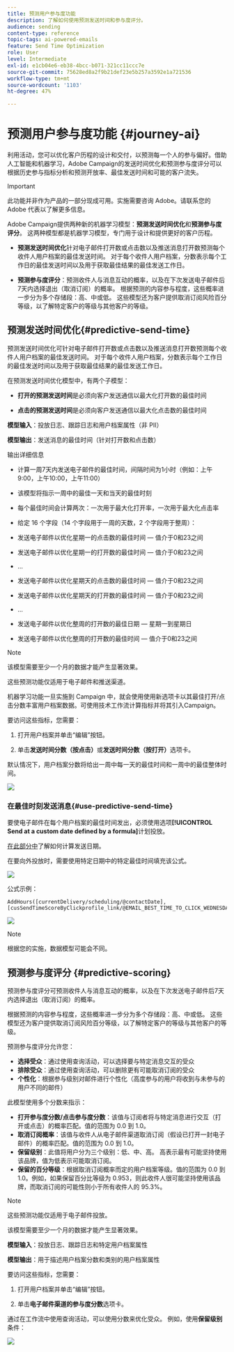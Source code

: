 ```yaml
---
title: 预测用户参与度功能
description: 了解如何使用预测发送时间和参与度评分。
audience: sending
content-type: reference
topic-tags: ai-powered-emails
feature: Send Time Optimization
role: User
level: Intermediate
exl-id: e1cb04e6-eb38-4bcc-b071-321cc11ccc7e
source-git-commit: 75628ed8a2f9b21def23e5b257a3592e1a721536
workflow-type: tm+mt
source-wordcount: '1103'
ht-degree: 47%

---
```


# 预测用户参与度功能 {#journey-ai}

利用活动，您可以优化客户历程的设计和交付，以预测每一个人的参与偏好。借助人工智能和机器学习，Adobe Campaign的发送时间优化和预测参与度评分可以根据历史参与指标分析和预测开放率、最佳发送时间和可能的客户流失。

>[!IMPORTANT]
>
>此功能并非作为产品的一部分现成可用。实施需要咨询 Adobe。请联系您的 Adobe 代表以了解更多信息。

Adobe Campaign提供两种新的机器学习模型：**预测发送时间优化**&#x200B;和&#x200B;**预测参与度评分**。 这两种模型都是机器学习模型，专门用于设计和提供更好的客户历程。

* **预测发送时间优化**&#x200B;针对电子邮件打开数或点击数以及推送消息打开数预测每个收件人用户档案的最佳发送时间。 对于每个收件人用户档案，分数表示每个工作日的最佳发送时间以及用于获取最佳结果的最佳发送工作日。

* **预测参与度评分**：预测收件人与消息互动的概率，以及在下次发送电子邮件后7天内选择退出（取消订阅）的概率。 根据预测的内容参与程度，这些概率进一步分为多个存储段：高、中或低。 这些模型还为客户提供取消订阅风险百分等级，以了解特定客户的等级与其他客户的等级。

## 预测发送时间优化{#predictive-send-time}

预测发送时间优化可针对电子邮件打开数或点击数以及推送消息打开数预测每个收件人用户档案的最佳发送时间。 对于每个收件人用户档案，分数表示每个工作日的最佳发送时间以及用于获取最佳结果的最佳发送工作日。

在预测发送时间优化模型中，有两个子模型：

* **打开的预测发送时间**&#x200B;是必须向客户发送通信以最大化打开数的最佳时间

* **点击的预测发送时间**&#x200B;是必须向客户发送通信以最大化点击数的最佳时间

**模型输入**：投放日志、跟踪日志和用户档案属性（非 PII）

**模型输出**：发送消息的最佳时间（针对打开数和点击数）

输出详细信息

* 计算一周7天内发送电子邮件的最佳时间，间隔时间为1小时（例如：上午9:00，上午10:00，上午11:00）
* 该模型将指示一周中的最佳一天和当天的最佳时刻
* 每个最佳时间会计算两次：一次用于最大化打开率，一次用于最大化点击率
* 给定 16 个字段（14 个字段用于一周的天数，2 个字段用于整周）：

* 发送电子邮件以优化星期一的点击数的最佳时间 — 值介于0和23之间

* 发送电子邮件以优化星期一的打开数的最佳时间 — 值介于0和23之间
* ...
* 发送电子邮件以优化星期天的点击数的最佳时间 — 值介于0和23之间
* 发送电子邮件以优化星期天的打开数的最佳时间 — 值介于0和23之间
* ...
* 发送电子邮件以优化整周的打开数的最佳日期 — 星期一到星期日
* 发送电子邮件以优化整周的打开数的最佳时间 — 值介于0和23之间

>[!NOTE]
>
>该模型需要至少一个月的数据才能产生显著效果。
>
>这些预测功能仅适用于电子邮件和推送渠道。

机器学习功能一旦实施到 Campaign 中，就会使用使用新选项卡以其最佳打开/点击分数丰富用户档案数据。可使用技术工作流计算指标并将其引入Campaign。

要访问这些指标，您需要：

1. 打开用户档案并单击“编辑”按钮。

1. 单击&#x200B;**发送时间分数（按点击）**&#x200B;或&#x200B;**发送时间分数（按打开）**&#x200B;选项卡。

默认情况下，用户档案分数将给出一周中每一天的最佳时间和一周中的最佳整体时间。

![](assets/do-not-localize/SendTimeScore.png)

### 在最佳时刻发送消息{#use-predictive-send-time}

要使电子邮件在每个用户档案的最佳时间发出，必须使用选项&#x200B;**[!UICONTROL Send at a custom date defined by a formula]**&#x200B;计划投放。

[在此部分中](../../sending/using/computing-the-sending-date.md)了解如何计算发送日期。

在要向外投放时，需要使用特定日期中的特定最佳时间填充该公式。

![](assets/do-not-localize/ComputeSendingDate.png)

公式示例：

```
AddHours([currentDelivery/scheduling/@contactDate],
[cusSendTimeScoreByClickprofile_link/@EMAIL_BEST_TIME_TO_CLICK_WEDNESDAY])
```

![](assets/do-not-localize/SendingDateFormula.png)

>[!NOTE]
>
>根据您的实施，数据模型可能会不同。

## 预测参与度评分 {#predictive-scoring}

预测参与度评分可预测收件人与消息互动的概率，以及在下次发送电子邮件后7天内选择退出（取消订阅）的概率。

根据预测的内容参与程度，这些概率进一步分为多个存储段：高、中或低。 这些模型还为客户提供取消订阅风险百分等级，以了解特定客户的等级与其他客户的等级。

预测参与度评分允许您：

* **选择受众**：通过使用查询活动，可以选择要与特定消息交互的受众
* **排除受众**：通过使用查询活动，可以删除更有可能取消订阅的受众
* **个性化**：根据参与级别对邮件进行个性化（高度参与的用户将收到与未参与的用户不同的邮件）

此模型使用多个分数来指示：

* **打开参与度分数/点击参与度分数**：该值与订阅者将与特定消息进行交互（打开或点击）的概率匹配。值的范围为 0.0 到 1.0。
* **取消订阅概率**：该值与收件人从电子邮件渠道取消订阅（假设已打开一封电子邮件）的概率匹配。值的范围为 0.0 到 1.0。
* **保留级别**：此值将用户分为三个级别：低、中、高。 高表示最有可能坚持使用该品牌，值为低表示可能取消订阅。
* **保留的百分等级**：根据取消订阅概率而定的用户档案等级。值的范围为 0.0 到 1.0。例如，如果保留百分比等级为 0.953，则此收件人很可能坚持使用该品牌，而取消订阅的可能性则小于所有收件人的 95.3%。

>[!NOTE]
>
>这些预测功能仅适用于电子邮件投放。
>
>该模型需要至少一个月的数据才能产生显著效果。

**模型输入**：投放日志、跟踪日志和特定用户档案属性

**模型输出**：用于描述用户档案分数和类别的用户档案属性

要访问这些指标，您需要：

1. 打开用户档案并单击“编辑”按钮。

1. 单击&#x200B;**电子邮件渠道的参与度分数**&#x200B;选项卡。

通过在工作流中使用查询活动，可以使用分数来优化受众。 例如，使用&#x200B;**保留级别**&#x200B;条件：

![](assets/do-not-localize/predictive_score_query.png)